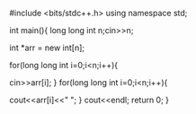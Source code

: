 <!-- Create an array of size n of integers. -->
<!-- Take input from the user for these n elements and print the array after that. -->

#include <bits/stdc++.h>
using namespace std;

int main(){
long long int n;cin>>n;

<!-- array size taken as input and stored in n -->

int \*arr = new int[n];

<!-- array of size n is declared dynamically -->

for(long long int i=0;i<n;i++){

<!-- for loop to take in array elements  -->

cin>>arr[i];
}
for(long long int i=0;i<n;i++){

<!-- for loop to print out array elements -->

cout<<arr[i]<<" ";
}
cout<<endl;
return 0;
}
